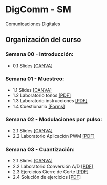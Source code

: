 # DigComm - SM
Comunicaciones Digitales

## Organización del curso

### Semana 00 - Introducción:
* 0.1 Slides [[CANVA]](https://www.canva.com/design/DAFqPz3ryZM/UGOHeBnqearLsuR1M3RdnQ/edit?utm_content=DAFqPz3ryZM&utm_campaign=designshare&utm_medium=link2&utm_source=sharebutton)

### Semana 01 - Muestreo:
* 1.1 Slides [[CANVA]](https://www.canva.com/design/DAFqn4zJHf8/-nZidbOzIgvU3h2T5ZPJyw/edit?utm_content=DAFqn4zJHf8&utm_campaign=designshare&utm_medium=link2&utm_source=sharebutton)
* 1.2 Laboratorio tonos [[PDF]](https://github.com/sfmoram/DigComm-SM/blob/main/Semana%201/VARIOUS%20TONES%20USED%20IN%20NATIONAL.pdf)
* 1.3 Laboratorio instrucciones [[PDF]](https://github.com/sfmoram/DigComm-SM/blob/main/Semana%201/Readme.md)
* 1.4 Cuestionario [[Forms]](https://docs.google.com/forms/d/e/1FAIpQLSdgnY9b8yPBY-okbJBbFgnLF_c_xPybdUOIILO2Gn7bukWW3g/viewform?usp=sf_link)

### Semana 02 - Modulaciones por pulso:
* 2.1 Slides [[CANVA]](https://www.canva.com/design/DAFrc-XyuHw/iVpAirnupUGP9kHZEzEHCA/edit?utm_content=DAFrc-XyuHw&utm_campaign=designshare&utm_medium=link2&utm_source=sharebutton)
* 2.2 Laboratorio Aplicación PWM [[PDF]](https://github.com/sfmoram/DigComm-SM/blob/main/Semana%2002/Laboratorio_1___Aplicaci%C3%B3n_de_PWM__Pulse_Width_Modulation_.pdf)

### Semana 03 - Cuantización:
* 2.1 Slides [[CANVA]](https://www.canva.com/design/DAFsCh179gc/eYsK9QemDegF-HvSlwfzSA/edit?utm_content=DAFsCh179gc&utm_campaign=designshare&utm_medium=link2&utm_source=sharebutton)
* 2.2 Laboratorio Conversión A/D [[PDF]](https://github.com/sfmoram/DigComm-SM/blob/main/Semana%2003/Laboratorio_2___ADC.pdf)
* 2.3 Ejercicios Cierre de Corte [[PDF]](https://github.com/sfmoram/DigComm-SM/blob/main/Semana%2003/Ejercicios%20Primer%20Corte.pdf)
* 2.4 Solución de ejercicios [[PDF]]()
